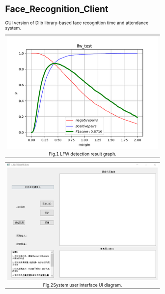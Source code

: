 # Face_Recognition_Client
GUI version of Dlib library-based face recognition time and attendance system.

<div align=center>
<table width="100%" border="0" cellspacing="0" cellpadding="0">
  <tr>
    <td align="center"><img src="img/Figure_1.png" /> </td>
  </tr>
  <tr>
    <td align="center">Fig.1 LFW detection result graph.</td>
  </tr>
</div>
 
<div align=center>
<table width="100%" border="0" cellspacing="0" cellpadding="0">
  <tr>
    <td align="center"><img src="img/2.jpg" /> </td>
  </tr>
  <tr>
    <td align="center">Fig.2System user interface UI diagram.</td>
  </tr>
</div>
